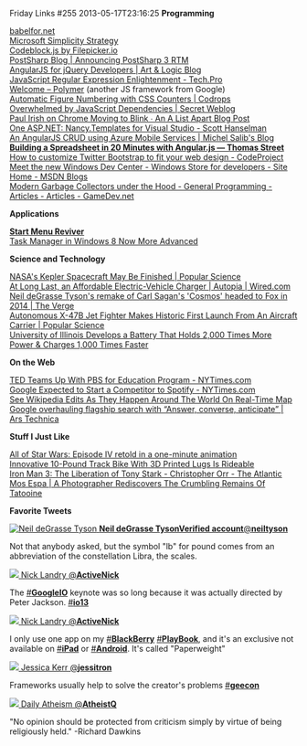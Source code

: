 Friday Links #255
2013-05-17T23:16:25
**Programming**

[babelfor.net](http://www.babelfor.net/)  
[Microsoft Simplicity Strategy](http://magenic.com/Blog/MicrosoftSimplicityStrategy#154)  
[Codeblock.js by Filepicker.io](http://filepicker.github.io/codeblock.js/)  
[PostSharp Blog | Announcing PostSharp 3 RTM](http://www.postsharp.net/blog/post/Announcing-PostSharp-3-RTM.aspx)  
[AngularJS for jQuery Developers | Art & Logic Blog](http://blog.artlogic.com/2013/03/06/angularjs-for-jquery-developers/)  
[JavaScript Regular Expression Enlightenment - Tech.Pro](http://tech.pro/tutorial/1214/javascript-regular-expression-enlightenment)  
[Welcome – Polymer](http://polymer-project.appspot.com/) (another JS framework from Google)  
[Automatic Figure Numbering with CSS Counters | Codrops](http://tympanus.net/codrops/2013/05/02/automatic-figure-numbering-with-css-counters/)  
[Overwhelmed by JavaScript Dependencies | Secret Weblog](http://blog.startifact.com/posts/overwhelmed-by-javascript-dependencies.html)  
[Paul Irish on Chrome Moving to Blink ∙ An A List Apart Blog Post](http://alistapart.com/blog/post/paul-irish-on-chrome-moving-to-blink)  
[One ASP.NET: Nancy.Templates for Visual Studio - Scott Hanselman](http://www.hanselman.com/blog/OneASPNETNancyTemplatesForVisualStudio.aspx)  
[An AngularJS CRUD using Azure Mobile Services | Michel Salib's Blog](http://michelsalib.com/2013/05/14/an-angularjs-crud-using-azure-mobile-services/)  
[**Building a Spreadsheet in 20 Minutes with Angular.js — Thomas Street**](http://thomasstreet.net/blog/spreadsheet.html?utm_content=buffer90023)  
[How to customize Twitter Bootstrap to fit your web design - CodeProject](http://www.codeproject.com/Articles/594098/How-to-customize-Twitter-Bootstrap-to-fit-your-web)  
[Meet the new Windows Dev Center - Windows Store for developers - Site Home - MSDN Blogs](http://blogs.msdn.com/b/windowsstore/archive/2013/05/15/meet-the-new-windows-dev-center.aspx)  
[Modern Garbage Collectors under the Hood - General Programming - Articles - Articles - GameDev.net](http://www.gamedev.net/page/resources/_/technical/general-programming/modern-garbage-collectors-under-the-hood-r2995)

**Applications**

[**Start Menu Reviver**](http://www.reviversoft.com/start-menu-reviver/)  
[Task Manager in Windows 8 Now More Advanced](http://www.dirkstrauss.com/how-to/customize-task-manager)

**Science and Technology**

[NASA's Kepler Spacecraft May Be Finished | Popular Science](http://www.popsci.com/science/article/2013-05/ode-nasas-kepler-spacecraft-finder-distant-worlds-large-and-small)  
[At Long Last, an Affordable Electric-Vehicle Charger | Autopia | Wired.com](http://www.wired.com/autopia/2013/05/bosch-power-max/)  
[Neil deGrasse Tyson's remake of Carl Sagan's 'Cosmos' headed to Fox in 2014 | The Verge](http://www.theverge.com/2013/5/13/4328390/neil-degrasse-tyson-remake-carl-sagan-cosmos-headed-to-fox-in-2014)  
[Autonomous X-47B Jet Fighter Makes Historic First Launch From An Aircraft Carrier | Popular Science](http://www.popsci.com/technology/article/2013-05/navys-x-47b-makes-historic-first-catapult-launch-carrier-deck)  
[University of Illinois Develops a Battery That Holds 2,000 Times More Power & Charges 1,000 Times Faster](http://www.gadgetreview.com/2013/04/university-of-illinois-develops-a-battery-that-holds-2000-times-more-power-charges-1000-times-faster.html)

**On the Web**

[TED Teams Up With PBS for Education Program - NYTimes.com](http://www.nytimes.com/2013/05/06/business/media/ted-partners-with-pbs-for-education-program.html?ref=technology&_r=0)[  
Google Expected to Start a Competitor to Spotify - NYTimes.com](http://www.nytimes.com/2013/05/15/business/media/google-set-to-introduce-music-service-to-compete-with-spotify.html)  
[See Wikipedia Edits As They Happen Around The World On Real-Time Map](http://www.bitrebels.com/technology/wikipedia-edits-on-real-time-map/)  
[Google overhauling flagship search with “Answer, converse, anticipate” | Ars Technica](http://arstechnica.com/information-technology/2013/05/google-overhauling-flagship-search-with-answer-converse-anticipate/)

**Stuff I Just Like**

[All of Star Wars: Episode IV retold in a one-minute animation](http://io9.com/all-of-star-wars-episode-iv-retold-in-a-one-minute-ani-476687295)  
[Innovative 10-Pound Track Bike With 3D Printed Lugs Is Rideable](http://www.bitrebels.com/technology/3d-printed-track-bike-rideable/)  
[Iron Man 3: The Liberation of Tony Stark - Christopher Orr - The Atlantic](http://www.theatlantic.com/entertainment/archive/2013/05/-i-iron-man-3-i-the-liberation-of-tony-stark/275524/)  
[Mos Espa | A Photographer Rediscovers The Crumbling Remains Of Tatooine](http://www.fastcodesign.com/1672518/a-photographer-rediscovers-the-crumbling-remains-of-tatooine#1)  
  
**Favorite Tweets**

[![Neil deGrasse Tyson](https://si0.twimg.com/profile_images/74188698/NeilTysonOriginsA-Crop_normal.jpg) **Neil deGrasse TysonVerified account**‏@**neiltyson**](https://twitter.com/neiltyson)

Not that anybody asked, but the symbol "lb" for pound comes from an abbreviation of the constellation Libra, the scales. 

[![](https://si0.twimg.com/profile_images/3673592208/67bbd543e7d65b82df4ad5e9eecaeada_normal.jpeg) Nick Landry @**ActiveNick**](https://twitter.com/ActiveNick)

The [#**GoogleIO**](https://twitter.com/search?q=%23GoogleIO&src=hash) keynote was so long because it was actually directed by Peter Jackson. [#**io13**](https://twitter.com/search?q=%23io13&src=hash)

[![](https://si0.twimg.com/profile_images/3673592208/67bbd543e7d65b82df4ad5e9eecaeada_normal.jpeg) Nick Landry @**ActiveNick**](https://twitter.com/ActiveNick)

I only use one app on my [#**BlackBerry**](https://twitter.com/search?q=%23BlackBerry&src=hash) [#**PlayBook**](https://twitter.com/search?q=%23PlayBook&src=hash), and it's an exclusive not available on [#**iPad**](https://twitter.com/search?q=%23iPad&src=hash) or [#**Android**](https://twitter.com/search?q=%23Android&src=hash). It's called "Paperweight" 

[![](https://si0.twimg.com/profile_images/3650533034/2da0288941cf2d70c71ed7cf3545b8a2_normal.jpeg) Jessica Kerr @**jessitron**](https://twitter.com/jessitron)

Frameworks usually help to solve the creator's problems [#**geecon**](https://twitter.com/search?q=%23geecon&src=hash)

[![](https://si0.twimg.com/profile_images/1907999571/image_normal.jpg) Daily Atheism @**AtheistQ**](https://twitter.com/AtheistQ)

"No opinion should be protected from criticism simply by virtue of being religiously held." -Richard Dawkins 
